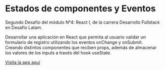# Estados de componentes y Eventos

Segundo Desafío del módulo N°4: React I, de la carrera Desarrollo Fullstack en Desafío Latam.

Desarrollar una aplicación en React que permita al usuario validar un formulario de registro utilizando los eventos onChange y onSubmit.
Creando distintos componentes que reciben props, además de almacenar los valores de los inputs a través del hook useState.

[Visita la app aquí](https://raulespmol.github.io/m4-d2-estados/)
